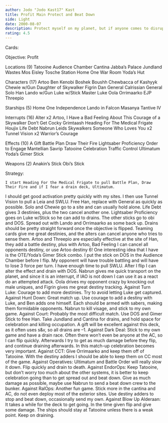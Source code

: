 ```yaml
---
author: Jodo "Jodo Kast17" Kast
title: Profit Main Protect and Beat Down
side: Light
date: 2000-08-07
description: Protect myself on my planet, but if anyone comes to disrupt, it is beat down time.
rating: 4.5
---
```

Cards: 

Objective: Profit

Locations (9)
Tatooine
Audience Chamber
Cantina
Jabba’s Palace
Jundland Wastes
Mos Eisley
Tosche Station
Home One War Room
Yoda’s Hut

Characters (17)
Artoo
Ben Kenobi
Boshek
Boushh
Chewbacca of Kashyyk
Chewie w/Gun
Daughter of Skywalker
Figrin Dan
General Calrissian
General Solo
Han
Lando w/Gun
Luke w/Stick
Master Luke
Oola
Orrimaarko
EJP Threepio

Starships (5)
Home One
Independence
Lando in Falcon
Masanya
Tantive IV

Interrupts (16)
Alter x2
Artoo, I Have a Bad Feeling About This
Courage of a Skywalker
Don’t Get Cocky
Grimtaash
Heading For The Medical Frigate
Houjix
Life Debt
Nabrun Leids
Skywalkers
Someone Who Loves You x2
Tunnel Vision x2
Warrior’s Courage

Effects (10)
A Gift
Battle Plan
Draw Their Fire
Lightsaber Proficiency
Order to Engage
Mantellian Savrip
Tatooine Celebration
Traffic Control
Ultimatum
Yoda’s Gimer Stick

Weapons (2)
Anakin’s Stick
Obi’s Stick

Strategy: 

	I start Heading For the Medical Frigate to pull Battle Plan, Draw Their Fire and if I fear a drain deck, Ultimatum.
   I should get good activation pretty quickly with my sites.  I then use Tunnel Vision to pull a Leia and SWLU.  Free Han, replace with General as quickly as possible. Solo and Chewie go to a site and can usually hold alone.  Life Debt gives 3 destinies, plus the two cancel another one.  Lightsaber Proficiency goes on Luke w/Stick so he can add to drains.	The other sticks go to obi and DOS.  Spread out with Lando and Orrimaarko as some back up.  Drains should be pretty straight forward once the objective is flipped.  Teaming cards give me great destinies, and the alters can cancel anyone who tries to sense them.  Artoo and Threepio are especially effective at the site of Han, they add a battle destiny, plus with Artoo, Bad Feeling I can cancel all opponents destiny, or use Artoo destiny 6!
   One interesting idea that I have is the OTE/Yoda&#8217;s Gimer Stick combo.  I put the stick on DOS in the Audience Chamber before I flip.  My opponent will have trouble battling and will have to lose 3 force per turn.  I have enough time to pull SWLU.  After I flip I can alter the effect and drain with DOS.
   Nabrun gives me quick transport on the planet, and since it is an interrupt, if IAO is not down I can use it as a react do an attempted attack.  Oola drives my opponent crazy by knocking out male uniques, and Figrin gives me great destiny tracking.
Against Turn Luke: Courage to add more destinies.  Try to avoid letting Luke get captured.
Against Hunt Down: Great match up.  Use courage to add a destiny with Luke, and Ben adds one himself.  Each should be armed with sabers, making them formidable opponents.  Nabrun to kill visage, and stick to my own game.
Against Court: Probably the most difficult match.  Use DOS and Gimer Stick to free Han.  Take Jundland and Cantina for drains, and hold space for celebration and killing occupation.  A gift will be excellent against this deck, as it often uses s&v, so all drains are &#8211;1.
Against Dark Deal: Stick to my own game and have a drain race.	Often there won&#8217;t even be anyone at the AC, so I can flip quickly.  Afterwards I try to get as much damage before they flip, and continue draining afterwards.  In this match-up celebration becomes very important.
Against CCT: Give Orrimaarko and keep them off of Tatooine.  With the destiny adders I should be able to keep them on CC most of the game.
Against Operatives: Ultimatum and Battle Order will really slow it down.  Flip quickly and drain to death.
Against EndorOps: Keep Tatooine, but don&#8217;t worry too much about the other systems, it is better to keep celebration going than to get spread out and beat down.  Give as much damage as possible, maybe use Nabrun to send a beat down crew to the bunker.
Against RalOps: Another fun game.  Stick more in the cantina and AC, do not even deploy most of the exterior sites.  Use destiny adders to stop and beat down, occasionally send my own.
Against Blow Up Alderaan: It takes a while for the deck to get going.  In the time given flip and give some damage.  The ships should stay at Tatooine unless there is a weak point.  Keep on draining.
